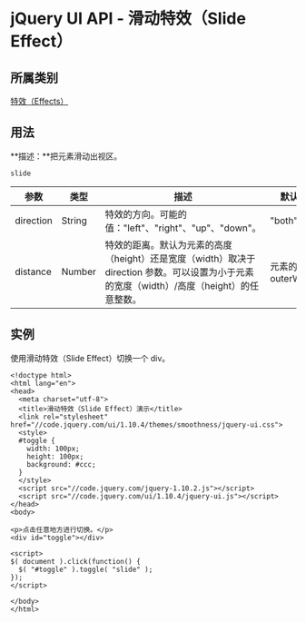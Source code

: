 # jQuery UI API - 滑动特效（Slide Effect）

## 所属类别

[特效（Effects）](ref-effects.html)

## 用法

**描述：**把元素滑动出视区。

```
slide
```

| 参数 | 类型 | 描述 | 默认值 |
| --- | --- | --- | --- |
| direction | String | 特效的方向。可能的值："left"、"right"、"up"、"down"。 | "both" |
| distance | Number | 特效的距离。默认为元素的高度（height）还是宽度（width）取决于 direction 参数。可以设置为小于元素的宽度（width）/高度（height）的任意整数。 | 元素的 outerWidth |

## 实例

使用滑动特效（Slide Effect）切换一个 div。

```
<!doctype html>
<html lang="en">
<head>
  <meta charset="utf-8">
  <title>滑动特效（Slide Effect）演示</title>
  <link rel="stylesheet" href="//code.jquery.com/ui/1.10.4/themes/smoothness/jquery-ui.css">
  <style>
  #toggle {
    width: 100px;
    height: 100px;
    background: #ccc;
  }
  </style>
  <script src="//code.jquery.com/jquery-1.10.2.js"></script>
  <script src="//code.jquery.com/ui/1.10.4/jquery-ui.js"></script>
</head>
<body>

<p>点击任意地方进行切换。</p>
<div id="toggle"></div>

<script>
$( document ).click(function() {
  $( "#toggle" ).toggle( "slide" );
});
</script>

</body>
</html>

```



